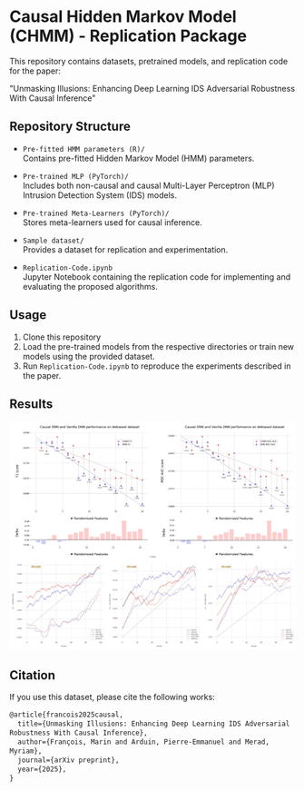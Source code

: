 # Causal Hidden Markov Model (CHMM) - Replication Package

This repository contains datasets, pretrained models, and replication code for the paper:

"Unmasking Illusions: Enhancing Deep Learning IDS Adversarial Robustness With Causal Inference"

## Repository Structure

- `Pre-fitted HMM parameters (R)/`  
  Contains pre-fitted Hidden Markov Model (HMM) parameters.

- `Pre-trained MLP (PyTorch)/`  
  Includes both non-causal and causal Multi-Layer Perceptron (MLP) Intrusion Detection System (IDS) models.

- `Pre-trained Meta-Learners (PyTorch)/`  
  Stores meta-learners used for causal inference.

- `Sample dataset/`  
  Provides a dataset for replication and experimentation.

- `Replication-Code.ipynb`  
  Jupyter Notebook containing the replication code for implementing and evaluating the proposed algorithms.

## Usage

1. Clone this repository
2. Load the pre-trained models from the respective directories or train new models using the provided dataset.
3. Run `Replication-Code.ipynb` to reproduce the experiments described in the paper.

## Results

![Description](Exports/paperfig.jpg)

## Citation

If you use this dataset, please cite the following works:

```
@article{francois2025causal,
  title={Unmasking Illusions: Enhancing Deep Learning IDS Adversarial Robustness With Causal Inference},
  author={François, Marin and Arduin, Pierre-Emmanuel and Merad, Myriam},
  journal={arXiv preprint},
  year={2025},
}
```
